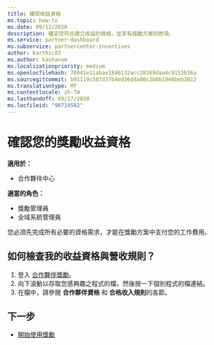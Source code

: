 ```yaml
---
title: 確認收益資格
ms.topic: how-to
ms.date: 09/11/2020
description: 確定您符合建立收益的資格，並享有獎勵方案的款項。
ms.service: partner-dashboard
ms.subservice: partnercenter-incentives
author: Karthic83
ms.author: kashanum
ms.localizationpriority: medium
ms.openlocfilehash: 70941e11abae1846132acc28169daa4c9153b36a
ms.sourcegitcommit: b91119c587d37b4ed36dda00c2b0b1946beb3012
ms.translationtype: MT
ms.contentlocale: zh-TW
ms.lasthandoff: 09/17/2020
ms.locfileid: "90714502"
---
```

# <a name="confirm-your-incentives-earnings-eligibility"></a>確認您的獎勵收益資格

**適用於：**

- 合作夥伴中心

**適當的角色：**

- 獎勵管理員
- 全域系統管理員

您必須先完成所有必要的資格需求，才能在獎勵方案中支付您的工作費用。

## <a name="how-do-i-check-my-earning-eligibility-and-revenue-rules"></a>如何檢查我的收益資格與營收規則？

1. 登入 [合作夥伴獎勵](https://partner.microsoft.com/membership/partner-incentives)。
2. 向下滾動以存取您感興趣之程式的檔，然後按一下個別程式的檔連結。
3. 在檔中，請參閱 **合作夥伴資格** 和 **合格收入規則**的各節。

## <a name="next-steps"></a>下一步

- [開始使用獎勵](incentives-get-started-intro.md)
